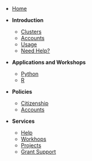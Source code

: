- [Home](/)
- **Introduction**
  - [Clusters](/introduction/clusters)
  - [Accounts](/introduction/accounts)
  - [Usage](/introduction/usage)
  - [Need Help?](/services/help)

- **Applications and Workshops**
  - [Python](/applications/python)
  - [R](/apps/r)

- **Policies**
  - [Citizenship](/policies/citizenship)
  - [Accounts](/policies/accounts)

- **Services**
  - [Help](/services/help)
  - [Workhops](/services/workshops)
  - [Projects](/services/projects)
  - [Grant Support](/services/grants)

